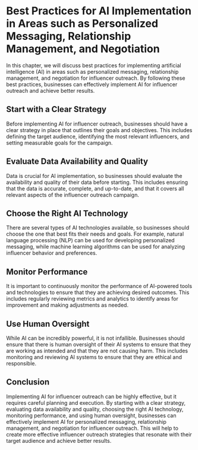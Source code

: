 Best Practices for AI Implementation in Areas such as Personalized Messaging, Relationship Management, and Negotiation
==================================================================================================================================================================================

In this chapter, we will discuss best practices for implementing artificial intelligence (AI) in areas such as personalized messaging, relationship management, and negotiation for influencer outreach. By following these best practices, businesses can effectively implement AI for influencer outreach and achieve better results.

Start with a Clear Strategy
---------------------------

Before implementing AI for influencer outreach, businesses should have a clear strategy in place that outlines their goals and objectives. This includes defining the target audience, identifying the most relevant influencers, and setting measurable goals for the campaign.

Evaluate Data Availability and Quality
--------------------------------------

Data is crucial for AI implementation, so businesses should evaluate the availability and quality of their data before starting. This includes ensuring that the data is accurate, complete, and up-to-date, and that it covers all relevant aspects of the influencer outreach campaign.

Choose the Right AI Technology
------------------------------

There are several types of AI technologies available, so businesses should choose the one that best fits their needs and goals. For example, natural language processing (NLP) can be used for developing personalized messaging, while machine learning algorithms can be used for analyzing influencer behavior and preferences.

Monitor Performance
-------------------

It is important to continuously monitor the performance of AI-powered tools and technologies to ensure that they are achieving desired outcomes. This includes regularly reviewing metrics and analytics to identify areas for improvement and making adjustments as needed.

Use Human Oversight
-------------------

While AI can be incredibly powerful, it is not infallible. Businesses should ensure that there is human oversight of their AI systems to ensure that they are working as intended and that they are not causing harm. This includes monitoring and reviewing AI systems to ensure that they are ethical and responsible.

Conclusion
----------

Implementing AI for influencer outreach can be highly effective, but it requires careful planning and execution. By starting with a clear strategy, evaluating data availability and quality, choosing the right AI technology, monitoring performance, and using human oversight, businesses can effectively implement AI for personalized messaging, relationship management, and negotiation for influencer outreach. This will help to create more effective influencer outreach strategies that resonate with their target audience and achieve better results.
